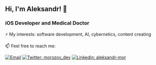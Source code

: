 ## Hi, I'm Aleksandr! 👋

### iOS Developer and Medical Doctor

⚡ My interests: software development, AI, cybernetics, content creating
 
📫  Feel free to reach me:

[![Email](https://img.shields.io/badge/Email-%40dr.morozov.dev@gmail.com%20-blue)](mailto:dr.morozov.dev@gmail.com?)
[![Twitter: morozov_dev](https://img.shields.io/twitter/follow/morozov_dev?style=social)](https://twitter.com/almormd)
[![Linkedin: aleksandr-mor](https://img.shields.io/badge/-aleksandrmor-blue?style=flat-square&logo=Linkedin&logoColor=white&link=https://www.linkedin.com/in/aleksandr-mor/)](https://www.linkedin.com/in/aleksandr-mor/)
